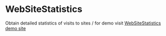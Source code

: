 # WebSiteStatistics
Obtain detailed statistics of visits to sites /
for demo visit [WebSiteStatistics demo site](http://ws.csspro.ir)

